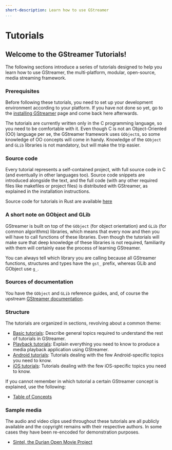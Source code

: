 ```yaml
---
short-description: Learn how to use GStreamer
...
```


# Tutorials

## Welcome to the GStreamer Tutorials!

The following sections introduce a series of tutorials designed to help
you learn how to use GStreamer, the multi-platform, modular,
open-source, media streaming framework.

### Prerequisites

Before following these tutorials, you need to set up your development
environment according to your platform. If you have not done so yet, go
to the [installing GStreamer] page and come back here afterwards.

The tutorials are currently written only in the C programming language,
so you need to be comfortable with it. Even though C is not an
Object-Oriented (OO) language per se, the GStreamer framework uses
`GObject`s, so some knowledge of OO concepts will come in handy.
Knowledge of the `GObject` and `GLib` libraries is not mandatory, but
will make the trip easier.

### Source code

Every tutorial represents a self-contained project, with full source
code in C (and eventually in other languages too). Source code
snippets are introduced alongside the text, and the full code (with
any other required files like makefiles or project files) is
distributed with GStreamer, as explained in the installation
instructions.

Source code for tutorials in Rust are available [here](https://gitlab.freedesktop.org/gstreamer/gstreamer-rs/-/tree/master/tutorials/src/bin)


### A short note on GObject and GLib

GStreamer is built on top of the `GObject` (for object orientation) and
`GLib` (for common algorithms) libraries, which means that every now and
then you will have to call functions of these libraries. Even though the
tutorials will make sure that deep knowledge of these libraries is not
required, familiarity with them will certainly ease the process of
learning GStreamer.

You can always tell which library you are calling because all GStreamer
functions, structures and types have the `gst_` prefix, whereas GLib and
GObject use `g_`.

### Sources of documentation

You have the `GObject` and `GLib` reference guides, and, of course the
upstream [GStreamer documentation].

### Structure

The tutorials are organized in sections, revolving about a common theme:

-   [Basic tutorials]: Describe general topics required to understand
    the rest of tutorials in GStreamer.
-   [Playback tutorials]: Explain everything you need to know to produce
    a media playback application using GStreamer.
-   [Android tutorials]: Tutorials dealing with the few Android-specific
    topics you need to know.
-   [iOS tutorials]: Tutorials dealing with the few iOS-specific topics
    you need to know.

If you cannot remember in which tutorial a certain GStreamer concept is
explained, use the following:

-   [Table of Concepts]

### Sample media

The audio and video clips used throughout these tutorials are all
publicly available and the copyright remains with their respective
authors. In some cases they have been re-encoded for demonstration
purposes.

-   [Sintel, the Durian Open Movie Project]

  [installing GStreamer]: installing/index.md
  [GStreamer documentation]: http://gstreamer.freedesktop.org/documentation/
  [Basic tutorials]: tutorials/basic/index.md
  [Playback tutorials]: tutorials/playback/index.md
  [Android tutorials]: tutorials/android/index.md
  [iOS tutorials]: tutorials/ios/index.md
  [Table of Concepts]: tutorials/table-of-concepts.md
  [Sintel, the Durian Open Movie Project]: http://www.sintel.org/

